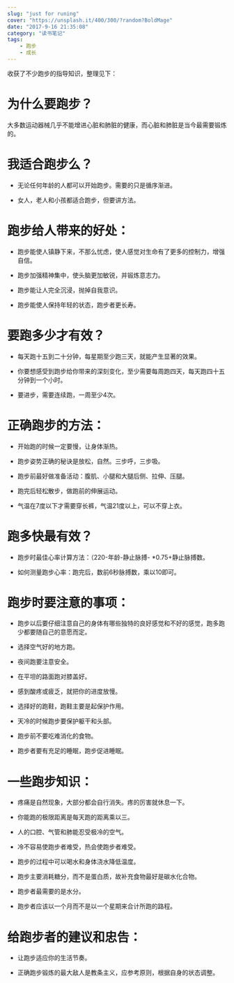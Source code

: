 ```yaml
---
slug: "just for runing"
cover: "https://unsplash.it/400/300/?random?BoldMage"
date: "2017-9-16 21:35:08"
category: "读书笔记"
tags:
    - 跑步
    - 成长
---
```

收获了不少跑步的指导知识，整理见下：

# 为什么要跑步？

大多数运动器械几乎不能增进心脏和肺脏的健康，而心脏和肺脏是当今最需要锻炼的。

# 我适合跑步么？

- 无论任何年龄的人都可以开始跑步。需要的只是循序渐进。

- 女人，老人和小孩都适合跑步，但要讲方法。

# 跑步给人带来的好处：

- 跑步能使人镇静下来，不那么忧虑，使人感觉对生命有了更多的控制力，增强自信。

- 跑步加强精神集中，使头脑更加敏锐，并锻炼意志力。

- 跑步能让人完全沉浸，抛掉自我意识。

- 跑步能使人保持年轻的状态，跑步者更长寿。

# 要跑多少才有效？

- 每天跑十五到二十分钟，每星期至少跑三天，就能产生显著的效果。

- 你要想感受到跑步给你带来的深刻变化，至少需要每周跑四天，每天跑四十五分钟到一个小时。

- 要进步，需要连续跑，一周至少4次。

# 正确跑步的方法：

- 开始跑的时候一定要慢，让身体渐热。

- 跑步姿势正确的秘诀是放松，自然。三步呼，三步吸。

- 跑步前最好做准备活动：腹肌、小腿和大腿后侧、拉伸、压腿。

- 跑完后轻松散步，做跑前的伸展运动。

- 气温在7度以下才需要穿长裤，气温21度以上，可以不穿上衣。

# 跑多快最有效？

- 跑步时最佳心率计算方法：（220-年龄-静止脉搏- *0.75+静止脉搏数。

- 如何测量跑步心率：跑完后，数前6秒脉搏数，乘以10即可。

# 跑步时要注意的事项：

- 跑步以后要仔细注意自己的身体有哪些独特的良好感觉和不好的感觉，跑多跑少都要随自己的意愿而定。

- 选择空气好的地方跑。

- 夜间跑要注意安全。

- 在平坦的路面跑对膝盖好。

- 感到酸疼或疲乏，就把你的进度放慢。

- 选择好的跑鞋，跑鞋主要是起保护作用。

- 天冷的时候跑步要保护躯干和头部。

- 跑步前不要吃难消化的食物。

- 跑步者要有充足的睡眠，跑步促进睡眠。

# 一些跑步知识：

- 疼痛是自然现象，大部分都会自行消失。疼的厉害就休息一下。

- 你能跑的极限距离是每天跑的距离乘以三。

- 人的口腔、气管和肺能忍受极冷的空气。

- 冷不容易使跑步者难受，热会使跑步者难受。

- 跑步的过程中可以喝水和身体浇水降低温度。

- 跑步主要消耗糖分，而不是蛋白质，故补充食物最好是碳水化合物。

- 跑步者最需要的是水分。

- 跑步者应该以一个月而不是以一个星期来合计所跑的路程。

# 给跑步者的建议和忠告：

- 让跑步适应你的生活节奏。

- 正确跑步锻炼的最大敌人是教条主义，应参考原则，根据自身的状态调整。